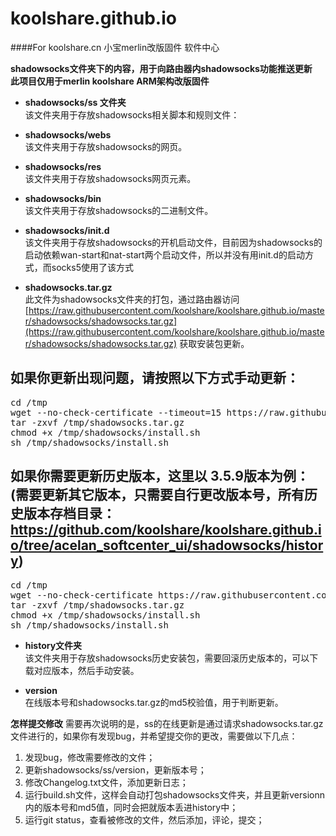 # koolshare.github.io
####For koolshare.cn 小宝merlin改版固件 软件中心

<b>shadowsocks文件夹下的内容，用于向路由器内shadowsocks功能推送更新</b><br/>
<b>此项目仅用于merlin koolshare ARM架构改版固件</b><br/>
* <b>shadowsocks/ss 文件夹 </b><br/>
该文件夹用于存放shadowsocks相关脚本和规则文件：

* <b>shadowsocks/webs</b><br/>
该文件夹用于存放shadowsocks的网页。

* <b>shadowsocks/res</b><br/>
该文件夹用于存放shadowsocks网页元素。

* <b>shadowsocks/bin</b><br/>
该文件夹用于存放shadowsocks的二进制文件。

* <b>shadowsocks/init.d</b><br/>
该文件夹用于存放shadowsocks的开机启动文件，目前因为shadowsocks的启动依赖wan-start和nat-start两个启动文件，所以并没有用init.d的启动方式，而socks5使用了该方式



* <b>shadowsocks.tar.gz</b><br/>
此文件为shadowsocks文件夹的打包，通过路由器访问 [https://raw.githubusercontent.com/koolshare/koolshare.github.io/master/shadowsocks/shadowsocks.tar.gz](https://raw.githubusercontent.com/koolshare/koolshare.github.io/master/shadowsocks/shadowsocks.tar.gz) 获取安装包更新。

## 如果你更新出现问题，请按照以下方式手动更新：
<pre>
cd /tmp
wget --no-check-certificate --timeout=15 https://raw.githubusercontent.com/koolshare/koolshare.github.io/master/shadowsocks/shadowsocks.tar.gz
tar -zxvf /tmp/shadowsocks.tar.gz
chmod +x /tmp/shadowsocks/install.sh
sh /tmp/shadowsocks/install.sh
</pre>

## 如果你需要更新历史版本，这里以 3.5.9版本为例：(需要更新其它版本，只需要自行更改版本号，所有历史版本存档目录：https://github.com/koolshare/koolshare.github.io/tree/acelan_softcenter_ui/shadowsocks/history)

<pre>
cd /tmp
wget --no-check-certificate https://raw.githubusercontent.com/Jason-Wang6312/koolshare.github.io/acelan_softcenter_ui/shadowsocks/history/shadowsocks_3.5.9.tar.gz
tar -zxvf /tmp/shadowsocks.tar.gz
chmod +x /tmp/shadowsocks/install.sh
sh /tmp/shadowsocks/install.sh
</pre>

* <b>history文件夹</b><br/>
该文件夹用于存放shadowsocks历史安装包，需要回滚历史版本的，可以下载对应版本，然后手动安装。

* <b>version</b><br/>
在线版本号和shadowsocks.tar.gz的md5校验值，用于判断更新。

<b>怎样提交修改</b>
需要再次说明的是，ss的在线更新是通过请求shadowsocks.tar.gz文件进行的，如果你有发现bug，并希望提交你的更改，需要做以下几点：<br/>
1. 发现bug，修改需要修改的文件；<br/>
2. 更新shadowsocks/ss/version，更新版本号；<br/>
3. 修改Changelog.txt文件，添加更新日志；<br/>
4. 运行build.sh文件，这样会自动打包shadowsocks文件夹，并且更新versionn内的版本号和md5值，同时会把就版本丢进history中；<br/>
5. 运行git status，查看被修改的文件，然后添加，评论，提交；<br/>



